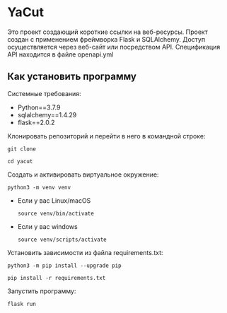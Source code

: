 # YaCut

Это проект создающий короткие ссылки на веб-ресурcы.
Проект создан с применением фреймворка Flask и SQLAlchemy.
Доступ осуществляется через веб-сайт или посредством API.
Спецификация API находится в файле openapi.yml

## Как установить программу

Системные требования:

- Python==3.7.9
- sqlalchemy==1.4.29
- flask==2.0.2

Клонировать репозиторий и перейти в него в командной строке:

```
git clone 
```

```
cd yacut
```

Cоздать и активировать виртуальное окружение:

```
python3 -m venv venv
```

* Если у вас Linux/macOS

    ```
    source venv/bin/activate
    ```

* Если у вас windows

    ```
    source venv/scripts/activate
    ```

Установить зависимости из файла requirements.txt:

```
python3 -m pip install --upgrade pip
```

```
pip install -r requirements.txt
```

Запустить программу:

```
flask run
```
